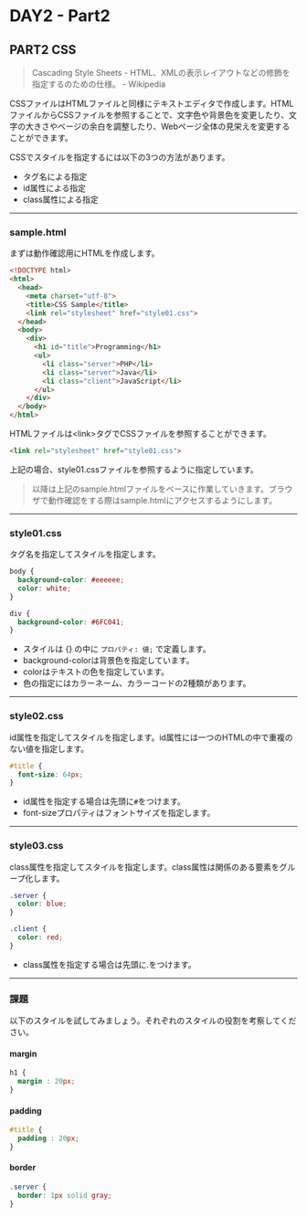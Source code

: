 # DAY2 - Part2

## PART2 CSS

> Cascading Style Sheets - HTML、XMLの表示レイアウトなどの修飾を指定するのための仕様。 - Wikipedia

CSSファイルはHTMLファイルと同様にテキストエディタで作成します。HTMLファイルからCSSファイルを参照することで、文字色や背景色を変更したり、文字の大きさやベージの余白を調整したり、Webページ全体の見栄えを変更することができます。

CSSでスタイルを指定するには以下の3つの方法があります。

+ タグ名による指定
+ id属性による指定
+ class属性による指定

---

### sample.html

まずは動作確認用にHTMLを作成します。

```html
<!DOCTYPE html>
<html>
  <head>
    <meta charset="utf-8">
    <title>CSS Sample</title>
    <link rel="stylesheet" href="style01.css">
  </head>
  <body>
    <div>
      <h1 id="title">Programming</h1>
      <ul>
        <li class="server">PHP</li>
        <li class="server">Java</li>
        <li class="client">JavaScript</li>
      </ul>
    </div>
  </body>
</html>
```

HTMLファイルは&lt;link&gt;タグでCSSファイルを参照することができます。

```html
<link rel="stylesheet" href="style01.css">
```

上記の場合、style01.cssファイルを参照するように指定しています。


> 以降は上記のsample.htmlファイルをベースに作業していきます。ブラウザで動作確認をする際はsample.htmlにアクセスするようにします。

---

### style01.css

タグ名を指定してスタイルを指定します。

```css
body {
  background-color: #eeeeee;
  color: white;
}

div {
  background-color: #6FC041;
}
```

+ スタイルは {} の中に ```プロパティ: 値;``` で定義します。
+ background-colorは背景色を指定しています。
+ colorはテキストの色を指定しています。
+ 色の指定にはカラーネーム、カラーコードの2種類があります。

---

### style02.css

id属性を指定してスタイルを指定します。id属性には一つのHTMLの中で重複のない値を指定します。

```css
#title {
  font-size: 64px;
}
```

+ id属性を指定する場合は先頭に```#```をつけます。
+ font-sizeプロパティはフォントサイズを指定します。


---

### style03.css

class属性を指定してスタイルを指定します。class属性は関係のある要素をグループ化します。

```css
.server {
  color: blue;
}

.client {
  color: red;
}
```

+ class属性を指定する場合は先頭に.をつけます。

---

### 課題

以下のスタイルを試してみましょう。それぞれのスタイルの役割を考察してください。

#### margin

```css
h1 {
  margin : 20px;  
}
```

#### padding

```css
#title {
  padding : 20px;
}
```

#### border

```css
.server {
  border: 1px solid gray;
}
```
